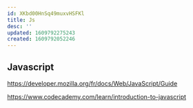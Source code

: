 ```yaml
---
id: XKbd00HnSq49muxvHSFKl
title: Js
desc: ''
updated: 1609792275243
created: 1609792052246
---
```


## Javascript

https://developer.mozilla.org/fr/docs/Web/JavaScript/Guide

https://www.codecademy.com/learn/introduction-to-javascript


